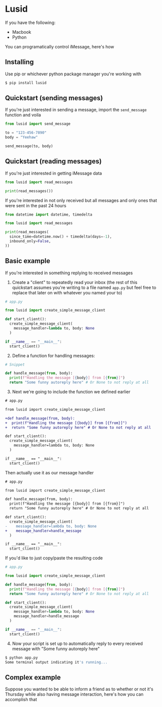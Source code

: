 # Lusid

If you have the following:

* Macbook
* Python

You can programatically control iMessage, here's how

## Installing

Use pip or whichever python package manager you're working with

```bash
$ pip install lusid
```

## Quickstart (sending messages)

If you're just interested in sending a message, import the `send_message` function and voila

```python
from lusid import send_message

to = "123-456-7890"
body = "Yeehaw"

send_message(to, body)
```

## Quickstart (reading messages)

If you're just interested in getting iMessage data

```python
from lusid import read_messages

print(read_messages())
```

If you're interested in not only received but all messages and only ones that were sent in the past 24 hours

```python
from datetime import datetime, timedelta

from lusid import read_messages

print(read_messages(
  since_time=datetime.now() + timedelta(days=-1),
  inbound_only=False,
))
```

## Basic example

If you're interested in something replying to received messages

1. Create a "client" to repeatedly read your inbox (the rest of this quickstart assumes you're writing to a file named `app.py` but feel free to replace that later on with whatever you named your to)

```python
# app.py

from lusid import create_simple_message_client

def start_client():
  create_simple_message_client(
    message_handler=lambda to, body: None
  )

if __name__ == "__main__":
  start_client()
```

2. Define a function for handling messages:

```python
# Snippet

def handle_message(from, body):
  print(f"Handling the message [{body}] from [{from}]")
  return "Some funny autoreply here" # Or None to not reply at all
```

3. Next we're going to include the function we defined earlier

```diff
# app.py

from lusid import create_simple_message_client

+def handle_message(from, body):
+  print(f"Handling the message [{body}] from [{from}]")
+  return "Some funny autoreply here" # Or None to not reply at all

def start_client():
  create_simple_message_client(
    message_handler=lambda to, body: None
  )

if __name__ == "__main__":
  start_client()
```

Then actually use it as our message handler

```diff
# app.py

from lusid import create_simple_message_client

def handle_message(from, body):
  print(f"Handling the message [{body}] from [{from}]")
  return "Some funny autoreply here" # Or None to not reply at all

def start_client():
  create_simple_message_client(
-    message_handler=lambda to, body: None
+    message_handler=handle_message
  )

if __name__ == "__main__":
  start_client()
```

If you'd like to just copy/paste the resulting code

```python
# app.py

from lusid import create_simple_message_client

def handle_message(from, body):
  print(f"Handling the message [{body}] from [{from}]")
  return "Some funny autoreply here" # Or None to not reply at all

def start_client():
  create_simple_message_client(
    message_handler=lambda to, body: None
    message_handler=handle_message
  )

if __name__ == "__main__":
  start_client()
```

4. Now your script is set up to automatically reply to every received message with "Some funny autoreply here"

```bash
$ python app.py
Some terminal output indicating it's running...
```

## Complex example

Suppose you wanted to be able to inform a friend as to whether or not it's Thursday while also having message interaction, here's how you can accomplish that
